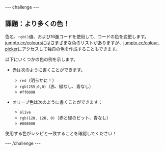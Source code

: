 \--- challenge \---

## 課題：より多くの色！

色名、`rgb()`値、および16進コードを使用して、コードの色を変更します。 <a href="http://jumpto.cc/colours" target="_blank">jumpto.cc/colours</a>にはさまざまな色のリストがありますが、<a href="http://jumpto.cc/colour-picker" target="_blank">jumpto.cc/colour-picker</a>にアクセスして独自の色を作成することもできます。

以下にいくつかの色の例を示します。 

+ 赤は次のように書くことができます。
    
    + `red`（明らかに！）
    + `rgb(255,0,0)`（赤、緑なし、青なし）
    + `#ff0000`

+ オリーブ色は次のように書くことができます： 
    
    + `olive`
    + `rgb(128, 128, 0)`（赤と緑のビット、青なし）　
    + `#808000`

使用する色がレシピと一致することを確認してください！ 

\--- /challenge \---